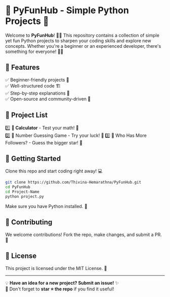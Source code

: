 # 🚀 PyFunHub - Simple Python Projects 🎯  

Welcome to **PyFunHub**! 🐍✨ This repository contains a collection of simple yet fun Python projects to sharpen your coding skills and explore new concepts. Whether you're a beginner or an experienced developer, there's something for everyone! 🚀💡  

## 🌟 Features  
✅ Beginner-friendly projects 🎈  
✅ Well-structured code 🏗️  
✅ Step-by-step explanations 📖  
✅ Open-source and community-driven 🤝  

## 📂 Project List  
1️⃣ **🔢 Calculator** - Test your math! 🎲  
2️⃣ 🎯 Number Guessing Game - Try your luck! 🔢
3️⃣ 👥 Who Has More Followers? - Guess the bigger star! 🌟

## 🚀 Getting Started  
Clone this repo and start coding right away! 💻  
```sh
git clone https://github.com/Thivina-Hemarathna/PyFunHub.git
cd PyFunHub
cd Project-Name
python project.py
```
Make sure you have Python installed. 🐍  

## 🤝 Contributing  
We welcome contributions! Fork the repo, make changes, and submit a PR. 🚀  

## 📜 License  
This project is licensed under the MIT License. 📜  

---
💡 **Have an idea for a new project? Submit an issue!** ✨  
💙 Don't forget to **star ⭐ the repo** if you find it useful!  
